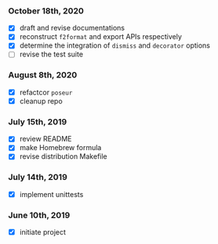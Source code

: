 ### October 18th, 2020

- [x] draft and revise documentations
- [x] reconstruct `f2format` and export APIs respectively
- [x] determine the integration of `dismiss` and `decorator` options
- [ ] revise the test suite

### August 8th, 2020

- [x] refactcor `poseur`
- [x] cleanup repo

### July 15th, 2019

- [x] review README
- [x] make Homebrew formula
- [x] revise distribution Makefile

### July 14th, 2019

- [x] implement unittests

### June 10th, 2019

- [x] initiate project

